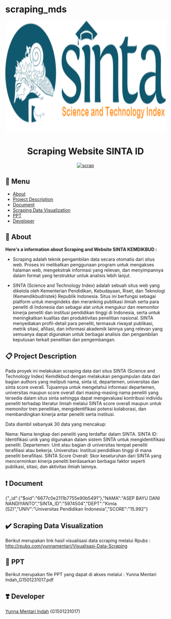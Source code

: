 
# scraping_mds

<p align="center">
  <img width="715" height="350" src="sinta_logo.png">
</p>

<div align="center">


# Scraping Website SINTA ID
[![scrap](https://github.com/yunnamentari/scraping_mds/actions/workflows/main.yml/badge.svg)](https://github.com/yunnamentari/scraping_mds/actions/workflows/main.yml)

</div>

## :bookmark_tabs: Menu
- [About](#pushpin-About)
- [Project Description](#clipboard-Project-Description)
- [Document](#exclamation-Document)
- [Scraping Data Visualization](#heavy_check_mark-Scraping-Data-Visualization)
- [PPT](#open_file_folder-PPT)
- [Developer](#heavy_heart_exclamation-Developer)

## :pushpin: About

**Here's a information about Scraping and Website SINTA KEMDIKBUD :**

- Scraping adalah teknik pengambilan data secara otomatis dari situs web. Proses ini melibatkan penggunaan program untuk mengakses halaman web, mengekstrak informasi yang relevan, dan menyimpannya dalam format yang terstruktur untuk analisis lebih lanjut.

- SINTA (Science and Technology Index) adalah sebuah situs web yang dikelola oleh Kementerian Pendidikan, Kebudayaan, Riset, dan Teknologi (Kemendikbudristek) Republik Indonesia. Situs ini berfungsi sebagai platform untuk mengindeks dan meranking publikasi ilmiah serta para peneliti di Indonesia dan sebagai alat untuk mengukur dan memonitor kinerja peneliti dan institusi pendidikan tinggi di Indonesia, serta untuk meningkatkan kualitas dan produktivitas penelitian nasional. SINTA menyediakan profil-detail para peneliti, termasuk riwayat publikasi, metrik sitasi, afiliasi, dan informasi akademik lainnya yang relevan yang semuanya dapat digunakan untuk berbagai analisis dan pengambilan keputusan terkait penelitian dan pengembangan.

## :clipboard: Project Description

Pada proyek ini melakukan scraping data dari situs SINTA (Science and Technology Index) Kemdikbud dengan melakukan pengumpulan data dari bagian authors yang meliputi nama, sinta id, departemen, universitas dan sinta score overall. Tujuannya untuk mengetahui informasi departemen, universitas maupun score overall dari masing-masing nama peneliti yang tersedia dalam situs sinta sehingga dapat mengevaluasi kontribusi individu peneliti terhadap literatur ilmiah melalui SINTA score overall maupun untuk memonitor tren penelitian, mengidentifikasi potensi kolaborasi, dan membandingkan kinerja antar peneliti serta institusi.

Data diambil sebanyak 30 data yang mencakup:

Nama: Nama lengkap dari peneliti yang terdaftar dalam SINTA.
SINTA ID: Identifikasi unik yang digunakan dalam sistem SINTA untuk mengidentifikasi peneliti.
Departemen: Unit atau bagian di universitas tempat peneliti terafiliasi atau bekerja.
Universitas: Institusi pendidikan tinggi di mana peneliti berafiliasi.
SINTA Score Overall: Skor keseluruhan dari SINTA yang mencerminkan kinerja peneliti berdasarkan berbagai faktor seperti publikasi, sitasi, dan aktivitas ilmiah lainnya.

## :exclamation: Document

{"_id":{"$oid":"6677c0e2111b7755e90b5491"},"NAMA":"ASEP BAYU DANI NANDIYANTO","SINTA_ID":"5974504","DEPT":"Kimia (S2)","UNIV":"Universitas Pendidikan Indonesia","SCORE":"15.992"}

## :heavy_check_mark: Scraping Data Visualization

Berikut merupakan link hasil visualisasi data scraping melalui Rpubs : http://rpubs.com/yunnamentari/Visualisasi-Data-Scraping

## :open_file_folder: PPT

Berikut merupakan file PPT yang dapat di akses melalui : Yunna Mentari Indah_G1501231017.pdf

## :heavy_heart_exclamation: Developer

[Yunna Mentari Indah](https://github.com/yunnamentari) (G1501231017)
